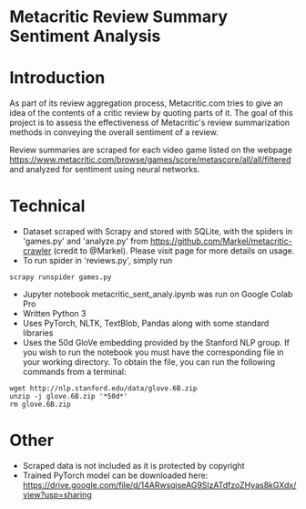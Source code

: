 # Metacritic Review Summary Sentiment Analysis

# Introduction

As part of its review aggregation process, Metacritic.com tries to give an idea of the contents of a critic review by quoting parts of it. The goal of this project is to assess the effectiveness of Metacritic's review summarization methods in conveying the overall sentiment of a review.

Review summaries are scraped for each video game listed on the webpage https://www.metacritic.com/browse/games/score/metascore/all/all/filtered and analyzed for sentiment using neural networks.

# Technical
* Dataset scraped with Scrapy and stored with SQLite, with the spiders in 'games.py' and 'analyze.py' from https://github.com/Markel/metacritic-crawler (credit to @Markel). Please visit page for more details on usage.
* To run spider in 'reviews.py', simply run
```console
scrapy runspider games.py
```
* Jupyter notebook metacritic_sent_analy.ipynb was run on Google Colab Pro
* Written Python 3
* Uses PyTorch, NLTK, TextBlob, Pandas along with some standard libraries
* Uses the 50d GloVe embedding provided by the Stanford NLP group. If you wish to run the notebook you must have the corresponding file in your working directory. To obtain the file, you can run the following commands from a terminal:
```console
wget http://nlp.stanford.edu/data/glove.6B.zip
unzip -j glove.6B.zip '*50d*'
rm glove.6B.zip
```

# Other
* Scraped data is not included as it is protected by copyright
* Trained PyTorch model can be downloaded here: https://drive.google.com/file/d/14ARwsqiseAG9SlzATdfzoZHyas8kGXdx/view?usp=sharing
